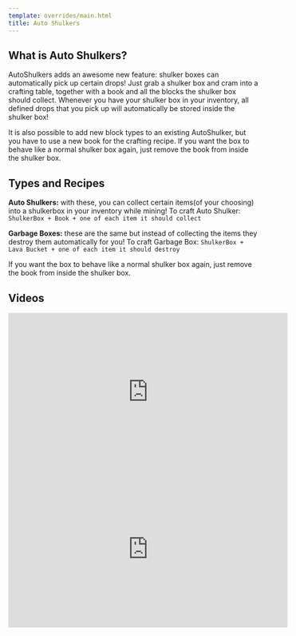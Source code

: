 ```yaml
---
template: overrides/main.html
title: Auto Shulkers
---
```


## What is Auto Shulkers?

AutoShulkers adds an awesome new feature: shulker boxes can automatically pick up certain drops! Just grab a shulker box and cram into a crafting table, together with a book and all the blocks the shulker box should collect. Whenever you have your shulker box in your inventory, all defined drops that you pick up will automatically be stored inside the shulker box! 

It is also possible to add new block types to an existing AutoShulker, but you have to use a new book for the crafting recipe. If you want the box to behave like a normal shulker box again, just remove the book from inside the shulker box.

## Types and Recipes

**Auto Shulkers:** with these, you can collect certain items(of your choosing) into a shulkerbox in your inventory while mining!
To craft Auto Shulker: `ShulkerBox + Book + one of each item it should collect`

**Garbage Boxes:** these are the same but instead of collecting the items they destroy them automatically for you!
To craft Garbage Box: `ShulkerBox + Lava Bucket + one of each item it should destroy`

If you want the box to behave like a normal shulker box again, just remove the book from inside the shulker box.

## Videos

<iframe width="560" height="315" src="https://www.youtube-nocookie.com/embed/w5-71Hn6JoQ" title="YouTube video player" frameborder="0" allow="accelerometer; autoplay; clipboard-write; encrypted-media; gyroscope; picture-in-picture" allowfullscreen></iframe>

<iframe width="560" height="315" src="https://www.youtube-nocookie.com/embed/7y6ppa-DRFw" title="YouTube video player" frameborder="0" allow="accelerometer; autoplay; clipboard-write; encrypted-media; gyroscope; picture-in-picture" allowfullscreen></iframe>